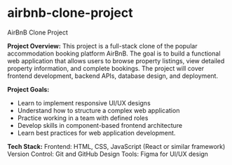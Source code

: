 # airbnb-clone-project
AirBnB Clone Project

**Project Overview:**
This project is a full-stack clone of the popular accommodation booking platform AirBnB. The goal is to build a functional web application that allows users to browse property listings, view detailed property information, and complete bookings. The project will cover frontend development, backend APIs, database design, and deployment.

**Project Goals:**
- Learn to implement responsive UI/UX designs
- Understand how to structure a complex web application
- Practice working in a team with defined roles
- Develop skills in component-based frontend architecture
- Learn best practices for web application development.

**Tech Stack:**
Frontend: HTML, CSS, JavaScript (React or similar framework)
Version Control: Git and GitHub
Design Tools: Figma for UI/UX design
